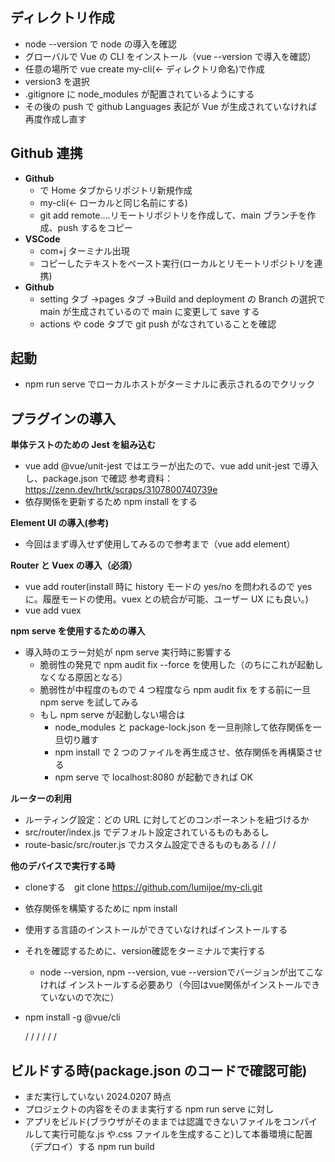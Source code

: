 ## ディレクトリ作成

- node --version で node の導入を確認
- グローバルで Vue の CLI をインストール（vue --version で導入を確認）
- 任意の場所で vue create my-cli(← ディレクトリ命名)で作成
- version3 を選択
- .gitignore に node_modules が配置されているようにする
- その後の push で github Languages 表記が Vue が生成されていなければ再度作成し直す

## Github 連携

- **Github**
  - で Home タブからリポジトリ新規作成
  - my-cli(← ローカルと同じ名前にする)
  - git add remote....リモートリポジトリを作成して、main ブランチを作成、push するをコピー
- **VSCode**
  - com+j ターミナル出現
  - コピーしたテキストをペースト実行(ローカルとリモートリポジトリを連携)
- **Github**
  - setting タブ →pages タブ →Build and deployment の Branch の選択で main が生成されているので
    main に変更して save する
  - actions や code タブで git push がなされていることを確認

## 起動

- npm run serve でローカルホストがターミナルに表示されるのでクリック

## プラグインの導入

**単体テストのための Jest を組み込む**

- vue add @vue/unit-jest ではエラーが出たので、vue add unit-jest で導入し、package.json で確認
  参考資料：https://zenn.dev/hrtk/scraps/3107800740739e
- 依存関係を更新するため npm install をする

**Element UI の導入(参考)**

- 今回はまず導入せず使用してみるので参考まで（vue add element）

**Router と Vuex の導入（必須）**

- vue add router(install 時に history モードの yes/no を問われるので yes に。履歴モードの使用。vuex との統合が可能、ユーザー UX にも良い。)
- vue add vuex

**npm serve を使用するための導入**

- 導入時のエラー対処が npm serve 実行時に影響する
  - 脆弱性の発見で npm audit fix --force を使用した（のちにこれが起動しなくなる原因となる）
  - 脆弱性が中程度のもので 4 つ程度なら npm audit fix をする前に一旦 npm serve を試してみる
  - もし npm serve が起動しない場合は
    - node_modules と package-lock.json を一旦削除して依存関係を一旦切り離す
    - npm install で 2 つのファイルを再生成させ、依存関係を再構築させる
    - npm serve で localhost:8080 が起動できれば OK

**ルーターの利用**

- ルーティング設定：どの URL に対してどのコンポーネントを紐づけるか
- src/router/index.js でデフォルト設定されているものもあるし
- route-basic/src/router.js でカスタム設定できるものもある
  /
  /
  /

**他のデバイスで実行する時**

- cloneする　git clone https://github.com/lumijoe/my-cli.git
- 依存関係を構築するために npm install
- 使用する言語のインストールができていなければインストールする
- それを確認するために、version確認をターミナルで実行する
  - node --version, npm --version, vue --versionでバージョンが出てこなければ
  インストールする必要あり（今回はvue関係がインストールできていないので次に）
   
- npm install -g @vue/cli

  /
  /
  /
  /
  /
  /

## ビルドする時(package.json のコードで確認可能)

- まだ実行していない 2024.0207 時点
- プロジェクトの内容をそのまま実行する npm run serve に対し
- アプリをビルド(ブラウザがそのままでは認識できないファイルをコンパイルして実行可能な.js や.css ファイルを生成すること)して本番環境に配置（デプロイ）する npm run build
